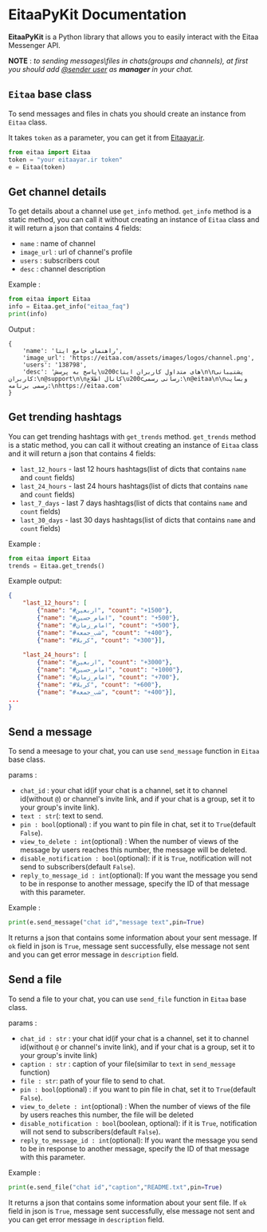 # EitaaPyKit Documentation
**EitaaPyKit** is a Python library that allows you to easily interact with the Eitaa Messenger API.

**NOTE** : *to sending messages\files in chats(groups and channels), at first you should add [@sender user](https://eitaa.com/sender) as **manager** in your chat.*

## `Eitaa` base class
To send messages and files in chats you should create an instance from `Eitaa` class.

It takes `token` as a parameter, you can get it from [Eitaayar.ir](https://eitaayar.ir/).

```py
from eitaa import Eitaa
token = "your eitaayar.ir token"
e = Eitaa(token)
```

## Get channel details
To get details about a channel use `get_info` method.
`get_info` method is a static method, you can call it without creating an instance of `Eitaa` class and it will return a json that contains 4 fields:
- `name` : name of channel
- `image_url` : url of channel's profile
- `users` : subscribers cout
- `desc` : channel description

Example :
```py
from eitaa import Eitaa
info = Eitaa.get_info("eitaa_faq")
print(info)
```

Output :
```
{
    'name': 'راهنمای جامع ایتا', 
    'image_url': 'https://eitaa.com/assets/images/logos/channel.png', 
    'users': '138798', 
    'desc': 'پاسخ به پرسش\u200cهای متداول کاربران ایتا\n\nپشتیبانی کاربران:\n@support\n\nکانال اطلاع\u200cرسانی رسمی:\n@eitaa\n\nوبسایت رسمی برنامه:\nhttps://eitaa.com'
}
```

## Get trending hashtags
You can get trending hashtags with `get_trends` method.
`get_trends` method is a static method, you can call it without creating an instance of `Eitaa` class and it will return a json that contains 4 fields:
- `last_12_hours` - last 12 hours hashtags(list of dicts that contains `name` and `count` fields)
- `last_24_hours` - last 24 hours hashtags(list of dicts that contains `name` and `count` fields)
- `last_7_days` - last 7 days hashtags(list of dicts that contains `name` and `count` fields)
- `last_30_days` - last 30 days hashtags(list of dicts that contains `name` and `count` fields)

Example :
```py
from eitaa import Eitaa
trends = Eitaa.get_trends()
```

Example output:
```json
{
    "last_12_hours": [
        {"name": "#اربعین", "count": "+1500"}, 
        {"name": "#امام_حسین", "count": "+500"}, 
        {"name": "#امام_زمان", "count": "+500"}, 
        {"name": "#شب_جمعه", "count": "+400"}, 
        {"name": "#کربلا", "count": "+300"}], 
    
    "last_24_hours": [
        {"name": "#اربعین", "count": "+3000"}, 
        {"name": "#امام_حسین", "count": "+1000"}, 
        {"name": "#امام_زمان", "count": "+700"}, 
        {"name": "#کربلا", "count": "+600"}, 
        {"name": "#شب_جمعه", "count": "+400"}],
...
}
```

## Send a message
To send a meesage to your chat, you can use `send_message` function in `Eitaa` base class.

params :
- `chat_id` : your chat id(if your chat is a channel, set it to channel id(without `@`) or channel's invite link, and if your chat is a group, set it to your group's invite link).
- `text : str`(: text to send.
- `pin : bool`(optional) : if you want to pin file in chat, set it to `True`(default `False`).
- `view_to_delete : int`(optional) : When the number of views of the message by users reaches this number, the message will be deleted.
- `disable_notification : bool`(optional): if it is `True`, notification will not send to subscribers(default `False`).
- `reply_to_message_id : int`(optional): If you want the message you send to be in response to another message, specify the ID of that message with this parameter.

Example :
```py
print(e.send_message("chat id","message text",pin=True)
```

It returns a json that contains some information about your sent message.
If `ok` field in json is `True`, message sent successfully, else message not sent and you can get error message in `description` field.

## Send a file
To send a file to your chat, you can use `send_file` function in `Eitaa` base class.

params :
- `chat_id : str` : your chat id(if your chat is a channel, set it to channel id(without `@` or channel's invite link), and if your chat is a group, set it to your group's invite link)
- `caption : str` : caption of your file(similar to `text` in `send_message` function)
- `file : str`: path of your file to send to chat.
- `pin : bool`(optional) : if you want to pin file in chat, set it to `True`(default `False`).
- `view_to_delete : int`(optional) : When the number of views of the file by users reaches this number, the file will be deleted
- `disable_notification : bool`(boolean, optional): if it is `True`, notification will not send to subscribers(default `False`).
- `reply_to_message_id : int`(optional): If you want the message you send to be in response to another message, specify the ID of that message with this parameter.

Example :
```py
print(e.send_file("chat id","caption","README.txt",pin=True)
```

It returns a json that contains some information about your sent file.
If `ok` field in json is `True`, message sent successfully, else message not sent and you can get error message in `description` field.